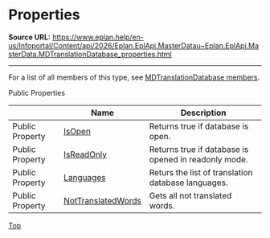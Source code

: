 # Properties

**Source URL:** https://www.eplan.help/en-us/Infoportal/Content/api/2026/Eplan.EplApi.MasterDatau~Eplan.EplApi.MasterData.MDTranslationDatabase_properties.html

---

For a list of all members of this type, see [MDTranslationDatabase members](Eplan.EplApi.MasterDatau~Eplan.EplApi.MasterData.MDTranslationDatabase_members.html).

Public Properties

|  | Name | Description |
| --- | --- | --- |
| Public Property | [IsOpen](Eplan.EplApi.MasterDatau~Eplan.EplApi.MasterData.MDTranslationDatabase~IsOpen.html) | Returns true if database is open. |
| Public Property | [IsReadOnly](Eplan.EplApi.MasterDatau~Eplan.EplApi.MasterData.MDTranslationDatabase~IsReadOnly.html) | Returns true if database is opened in readonly mode. |
| Public Property | [Languages](Eplan.EplApi.MasterDatau~Eplan.EplApi.MasterData.MDTranslationDatabase~Languages.html) | Returs the list of translation database languages. |
| Public Property | [NotTranslatedWords](Eplan.EplApi.MasterDatau~Eplan.EplApi.MasterData.MDTranslationDatabase~NotTranslatedWords.html) | Gets all not translated words. |

[Top](#top)

